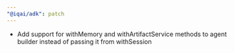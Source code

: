 ```yaml
---
"@iqai/adk": patch
---
```


- Add support for withMemory and withArtifactService methods to agent builder instead of passing it from withSession

